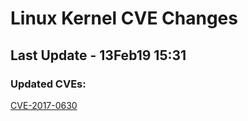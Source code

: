 
# **Linux Kernel CVE Changes**

## Last Update - 13Feb19 15:31

### **Updated CVEs:**

[CVE-2017-0630](cves/CVE-2017-0630)  
